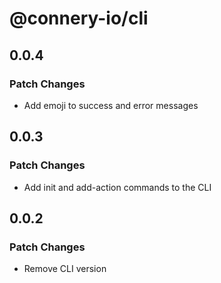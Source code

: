 # @connery-io/cli

## 0.0.4

### Patch Changes

- Add emoji to success and error messages

## 0.0.3

### Patch Changes

- Add init and add-action commands to the CLI

## 0.0.2

### Patch Changes

- Remove CLI version
